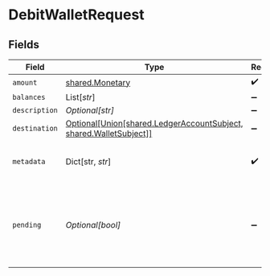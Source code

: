 # DebitWalletRequest


## Fields

| Field                                                                                                | Type                                                                                                 | Required                                                                                             | Description                                                                                          |
| ---------------------------------------------------------------------------------------------------- | ---------------------------------------------------------------------------------------------------- | ---------------------------------------------------------------------------------------------------- | ---------------------------------------------------------------------------------------------------- |
| `amount`                                                                                             | [shared.Monetary](../../models/shared/monetary.md)                                                   | :heavy_check_mark:                                                                                   | N/A                                                                                                  |
| `balances`                                                                                           | List[*str*]                                                                                          | :heavy_minus_sign:                                                                                   | N/A                                                                                                  |
| `description`                                                                                        | *Optional[str]*                                                                                      | :heavy_minus_sign:                                                                                   | N/A                                                                                                  |
| `destination`                                                                                        | [Optional[Union[shared.LedgerAccountSubject, shared.WalletSubject]]](../../models/shared/subject.md) | :heavy_minus_sign:                                                                                   | N/A                                                                                                  |
| `metadata`                                                                                           | Dict[str, *str*]                                                                                     | :heavy_check_mark:                                                                                   | Metadata associated with the wallet.                                                                 |
| `pending`                                                                                            | *Optional[bool]*                                                                                     | :heavy_minus_sign:                                                                                   | Set to true to create a pending hold. If false, the wallet will be debited immediately.              |